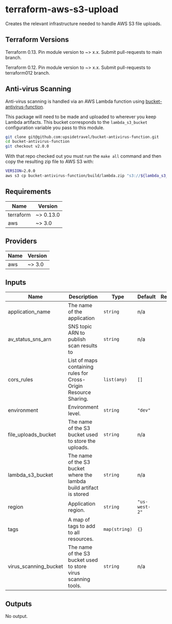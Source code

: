 
# terraform-aws-s3-upload

Creates the relevant infrastructure needed to handle AWS S3 file uploads.

## Terraform Versions

Terraform 0.13. Pin module version to ~> x.x. Submit pull-requests to main branch.

Terraform 0.12. Pin module version to ~> x.x. Submit pull-requests to terraform012 branch.

## Anti-virus Scanning

Anti-virus scanning is handled via an AWS Lambda function using
[bucket-antivirus-function](https://github.com/upsidetravel/bucket-antivirus-function).

This package will need to be made and uploaded to wherever you keep Lambda artifacts. This bucket corresponds
to the `lambda_s3_bucket` configuration variable you pass to this module.


```sh
git clone git@github.com:upsidetravel/bucket-antivirus-function.git
cd bucket-antivirus-function
git checkout v2.0.0
```

With that repo checked out you must run the `make all` command and then copy the resulting zip file
to AWS S3 with:

```sh
VERSION=2.0.0
aws s3 cp bucket-antivirus-function/build/lambda.zip "s3://${lambda_s3_bucket}/anti-virus/${VERSION}/anti-virus.zip"
```

<!-- BEGINNING OF PRE-COMMIT-TERRAFORM DOCS HOOK -->
## Requirements

| Name | Version |
|------|---------|
| terraform | ~> 0.13.0 |
| aws | ~> 3.0 |

## Providers

| Name | Version |
|------|---------|
| aws | ~> 3.0 |

## Inputs

| Name | Description | Type | Default | Required |
|------|-------------|------|---------|:--------:|
| application\_name | The name of the application | `string` | n/a | yes |
| av\_status\_sns\_arn | SNS topic ARN to publish scan results to | `string` | n/a | yes |
| cors\_rules | List of maps containing rules for Cross-Origin Resource Sharing. | `list(any)` | `[]` | no |
| environment | Environment level. | `string` | `"dev"` | no |
| file\_uploads\_bucket | The name of the S3 bucket used to store the uploads. | `string` | n/a | yes |
| lambda\_s3\_bucket | The name of the S3 bucket where the lambda build artifact is stored | `string` | n/a | yes |
| region | Application region. | `string` | `"us-west-2"` | no |
| tags | A map of tags to add to all resources. | `map(string)` | `{}` | no |
| virus\_scanning\_bucket | The name of the S3 bucket used to store virus scanning tools. | `string` | n/a | yes |

## Outputs

No output.

<!-- END OF PRE-COMMIT-TERRAFORM DOCS HOOK -->
